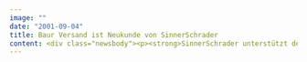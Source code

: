 ```yaml
---
image: ""
date: "2001-09-04"
title: Baur Versand ist Neukunde von SinnerSchrader
content: <div class="newsbody"><p><strong>SinnerSchrader unterstützt den Baur Versand beim Ausbau seiner Internetstrategie.</strong></p><p>SinnerSchrader unterstützt den Baur Versand beim Ausbau seiner Internetstrategie. Das fünftgrößte Versandhaus Deutschlands ist damit das zweite Unternehmen aus dem OTTO-Konzern, das auf das Know-how des Hamburger eBusiness-Dienstleisters setzt. Im November 2000 hatte SinnerSchrader bereits die Sonderangebote-Plattform discount24 gelauncht. Im ersten Schritt hat SinnerSchrader ein neues Frontend-Design und eine begleitende Marketing-Kampagne für baur.de entwickelt. Mit dem neuen Etat vertieft sich die Zusammenarbeit zwischen SinnerSchrader und OTTO, der weltweit größten Versandhandelsgruppe. Der Baur Versand als Teil des OTTO Konzerns erzielte im vergangenen Jahr mit 3.000 Mitarbeitern einen Umsatz von DM 1,5 Mrd.</p></div>
---
```

